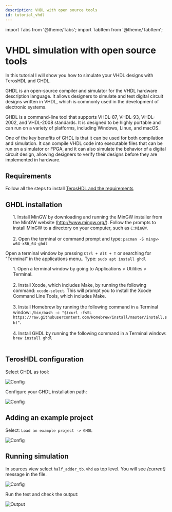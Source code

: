 ```yaml
---
description: VHDL with open source tools
id: tutorial_vhdl
---
```


import Tabs from '@theme/Tabs';
import TabItem from '@theme/TabItem';

# VHDL simulation with open source tools

In this tutorial I will show you how to simulate your VHDL designs with TerosHDL and GHDL.

GHDL is an open-source compiler and simulator for the VHDL hardware description language. It allows designers to simulate and test digital circuit designs written in VHDL, which is commonly used in the development of electronic systems.

GHDL is a command-line tool that supports VHDL-87, VHDL-93, VHDL-2002, and VHDL-2008 standards. It is designed to be highly portable and can run on a variety of platforms, including Windows, Linux, and macOS.

One of the key benefits of GHDL is that it can be used for both compilation and simulation. It can compile VHDL code into executable files that can be run on a simulator or FPGA, and it can also simulate the behavior of a digital circuit design, allowing designers to verify their designs before they are implemented in hardware.

## Requirements

Follow all the steps to install [TerosHDL and the requirements](../02-getting_started/01-installation.md)

## GHDL installation

<Tabs>
    <TabItem value="windows" label="Windows" default>
      <ul>
        1. Install MinGW by downloading and running the MinGW installer from the MinGW website (<a href="http://www.mingw.org/">http://www.mingw.org/</a>). Follow the prompts to install MinGW to a directory on your computer, such as <code>C:MinGW</code>.<br /><br />
        2. Open the terminal or command prompt and type: <code>pacman -S mingw-w64-x86_64-ghdl</code>
      </ul>
    </TabItem>
    <TabItem value="linux" label="Linux">
      Open a terminal window by pressing <code>Ctrl + Alt + T</code> or searching for "Terminal" in the applications menu.. Type: <code>sudo apt install ghdl</code>
    </TabItem>
    <TabItem value="mac" label="Mac">
      <ul>
          1. Open a terminal window by going to Applications > Utilities > Terminal.<br /><br />
          2. Install Xcode, which includes Make, by running the following command: <code>xcode-select</code>. This will prompt you to install the Xcode Command Line Tools, which includes Make.<br /><br />
          3. Install Homebrew by running the following command in a Terminal window: <code>/bin/bash -c "$(curl -fsSL https://raw.githubusercontent.com/Homebrew/install/master/install.sh)"</code>.<br /><br />
          4. Install GHDL by running the following command in a Terminal window: <code>brew install ghdl</code><br /><br />
      </ul>
    </TabItem>
</Tabs>

## TerosHDL configuration

Select GHDL as tool:

<p align="center">

![Config](/img/tutorial/ghdl/config_manager.png) 
</p>

Configure your GHDL installation path:

<p align="center">

![Config](/img/tutorial/ghdl/config_ghdl.png) 
</p>

## Adding an example project 

Select: `Load an example project -> GHDL`

<p align="center">

![Config](/img/tool_manager/project/add.png) 
</p>


## Running simulation

In sources view select `half_adder_tb.vhd` as top level. You will see *(current)* message in the file.

<p align="center">

![Config](/img/tutorial/ghdl/select.png) 
</p>

Run the test and check the output:

<p align="center">

![Output](/img/tutorial/ghdl/output.png) 
</p>


